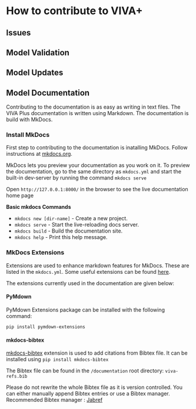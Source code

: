 # How to contribute to VIVA+


## Issues

## Model Validation

## Model Updates

## Model Documentation

Contributing to the documentation is as easy as writing in text files. The VIVA Plus documentation is written using Markdown. The documentation is build with MkDocs.

### Install MkDocs

First step to contributing to the documentation is inatalling MkDocs.
Follow instructions at [mkdocs.org](https://www.mkdocs.org/#getting-started).

MkDocs lets you preview your documentation as you work on it. To preview the documentation, go to the same directory as `mkdocs.yml` and start the built-in dev-server by running the command
`mkdocs serve`

Open `http://127.0.0.1:8000/` in the browser to see the live documentation home page

**Basic mkdocs Commands**

* `mkdocs new [dir-name]` - Create a new project.
* `mkdocs serve` - Start the live-reloading docs server.
* `mkdocs build` - Build the documentation site.
* `mkdocs help` - Print this help message.


### MkDocs Extensions

Extensions are used to enhance markdown features for MkDocs. These are listed in the `mkdocs.yml`. Some useful extensions can be found [here](https://squidfunk.github.io/mkdocs-material/extensions/admonition/).

The extensions currently used in the documentation are given below:

#### PyMdown

PyMdown Extensions package can be installed with the following command:

`pip install pymdown-extensions`

#### mkdocs-bibtex

 [mkdocs-bibtex](https://github.com/shyamd/mkdocs-bibtex/) extension is used to add citations from Bibtex file. It can be installed using `pip install mkdocs-bibtex`

The Bibtex file can be found in the `/documentation` root directory: `viva-refs.bib`

Please do not rewrite the whole Bibtex file as it is version controlled. You can either manually append Bibtex entries or use a Bibtex manager. Recommended Bibtex manager : [Jabref](https://www.jabref.org/)
